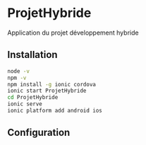 # ProjetHybride
Application du projet développement hybride

## Installation

```bash
node -v
npm -v 
npm install -g ionic cordova
ionic start ProjetHybride
cd ProjetHybride
ionic serve
ionic platform add android ios
```

## Configuration

